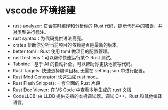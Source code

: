 # vscode 环境搭建

- rust-analyzer: 它会实时编译和分析你的 Rust 代码，提示代码中的错误，并对类型进行标注。
- rust syntax：为代码提供语法高亮。
- crates 帮助你分析当前项目的依赖是否是最新的版本。
- better toml：Rust 使用 toml 做项目的配置管理。
- rust test lens：可以帮你快速运行某个 Rust 测试。
- Tabnine：基于 AI 的自动补全，可以帮助你更快地撰写代码。
- Rust Targets: 快速选择编译目标, 无需在 setting.json 中进行配置。
- Rust Mod Generator: 快速生成 rust mod。
- Rust Flash Snippets: 一套全面的 Rust 片段
- Rust Doc Viewer: 在 VS Code 中查看本地生成的 rust 文档.
- CodeLLDB: 由 LLDB 提供支持的本机调试器。调试 C++、Rust 和其他编译语言。
